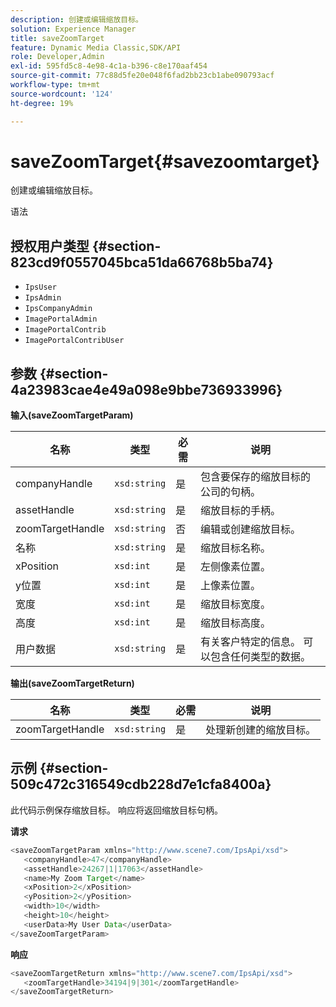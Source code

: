 ```yaml
---
description: 创建或编辑缩放目标。
solution: Experience Manager
title: saveZoomTarget
feature: Dynamic Media Classic,SDK/API
role: Developer,Admin
exl-id: 595fd5c8-4e98-4c1a-b396-c8e170aaf454
source-git-commit: 77c88d5fe20e048f6fad2bb23cb1abe090793acf
workflow-type: tm+mt
source-wordcount: '124'
ht-degree: 19%

---
```


# saveZoomTarget{#savezoomtarget}

创建或编辑缩放目标。

语法

## 授权用户类型 {#section-823cd9f0557045bca51da66768b5ba74}

* `IpsUser`
* `IpsAdmin`
* `IpsCompanyAdmin`
* `ImagePortalAdmin`
* `ImagePortalContrib`
* `ImagePortalContribUser`

## 参数 {#section-4a23983cae4e49a098e9bbe736933996}

**输入(saveZoomTargetParam)**

| 名称 | 类型 | 必需 | 说明 |
|---|---|---|---|
| companyHandle | `xsd:string` | 是 | 包含要保存的缩放目标的公司的句柄。 |
| assetHandle | `xsd:string` | 是 | 缩放目标的手柄。 |
| zoomTargetHandle | `xsd:string` | 否 | 编辑或创建缩放目标。 |
| 名称 | `xsd:string` | 是 | 缩放目标名称。 |
| xPosition | `xsd:int` | 是 | 左侧像素位置。 |
| y位置 | `xsd:int` | 是 | 上像素位置。 |
| 宽度 | `xsd:int` | 是 | 缩放目标宽度。 |
| 高度 | `xsd:int` | 是 | 缩放目标高度。 |
| 用户数据 | `xsd:string` | 是 | 有关客户特定的信息。 可以包含任何类型的数据。 |

**输出(saveZoomTargetReturn)**

| 名称 | 类型 | 必需 | 说明 |
|---|---|---|---|
| zoomTargetHandle | `xsd:string` | 是 | 处理新创建的缩放目标。 |

## 示例 {#section-509c472c316549cdb228d7e1cfa8400a}

此代码示例保存缩放目标。 响应将返回缩放目标句柄。

**请求**

```java
<saveZoomTargetParam xmlns="http://www.scene7.com/IpsApi/xsd">
   <companyHandle>47</companyHandle>
   <assetHandle>24267|1|17063</assetHandle>
   <name>My Zoom Target</name>
   <xPosition>2</xPosition>
   <yPosition>2</yPosition>
   <width>10</width>
   <height>10</height>
   <userData>My User Data</userData>
</saveZoomTargetParam>
```

**响应**

```java
<saveZoomTargetReturn xmlns="http://www.scene7.com/IpsApi/xsd">
   <zoomTargetHandle>34194|9|301</zoomTargetHandle>
</saveZoomTargetReturn>
```
